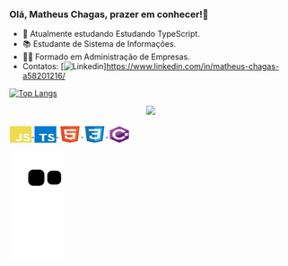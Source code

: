 ### Olá, Matheus Chagas, prazer em conhecer!🤝
- 📅 Atualmente estudando Estudando TypeScript.
- 📚 Estudante de Sistema de Informações.
- 👨‍🎓 Formado em Administração de Empresas.
- Contatos:
[![Linkedin](https://img.shields.io/badge/LinkedIn-0077B5?style=for-the-badge&logo=linkedin&logoColor=white)]https://www.linkedin.com/in/matheus-chagas-a58201216/

[![Top Langs](https://github-readme-stats.vercel.app/api/top-langs/?username=MatheusChagas123&layout=compact)](https://github.com/anuraghazra/github-readme-stats)

<div align="center">
  <a href="https://github.com/MatheusChagas123">
  <img height="180em" src="https://github-readme-stats.vercel.app/api?username=matheuschagas123&show_icons=true&theme=chartreuse-dark&include_all_commits=true&count_private=true"/>
 </div> 
  
  <div style="display: inline_block"><br>
  <img align="center" alt="Rafa-Js" height="30" width="40" src="https://raw.githubusercontent.com/devicons/devicon/master/icons/javascript/javascript-plain.svg">
  <img align="center" alt="Rafa-Ts" height="30" width="40" src="https://raw.githubusercontent.com/devicons/devicon/master/icons/typescript/typescript-plain.svg">
    <img align="center" alt="Rafa-HTML" height="30" width="40" src="https://raw.githubusercontent.com/devicons/devicon/master/icons/html5/html5-original.svg">
   <img align="center" alt="Rafa-CSS" height="30" width="40" src="https://raw.githubusercontent.com/devicons/devicon/master/icons/css3/css3-original.svg">
   <img align="center" alt="Rafa-Csharp" height="30" width="40" src="https://raw.githubusercontent.com/devicons/devicon/master/icons/csharp/csharp-original.svg">
 
</div>
  
   ![Snake animation](https://github.com/MatheusChagas123/MatheusChagas123/blob/output/github-contribution-grid-snake.svg)
  
